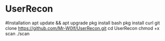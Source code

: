 # UserRecon
#Installation
 apt update && apt upgrade 
 pkg install bash
 pkg install curl
 git clone https://github.com/Mr-W0lf/UserRecon.git
 cd UserRecon
 chmod +x scan
 ./scan
